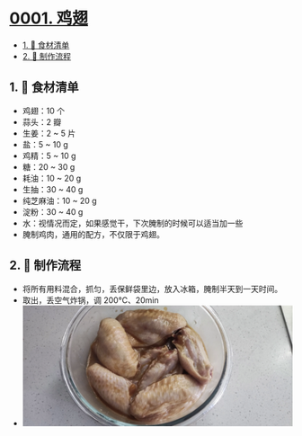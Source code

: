 # [0001. 鸡翅](https://github.com/Tdahuyou/TNotes.cooking/tree/main/notes/0001.%20%E9%B8%A1%E7%BF%85)

<!-- region:toc -->

- [1. 📝 食材清单](#1--食材清单)
- [2. 📒 制作流程](#2--制作流程)

<!-- endregion:toc -->

## 1. 📝 食材清单

- 鸡翅：10 个
- 蒜头：2 瓣
- 生姜：2 ~ 5 片
- 盐：5 ~ 10 g
- 鸡精：5 ~ 10 g
- 糖：20 ~ 30 g
- 耗油：10 ~ 20 g
- 生抽：30 ~ 40 g
- 纯芝麻油：10 ~ 20 g
- 淀粉：30 ~ 40 g
- 水：视情况而定，如果感觉干，下次腌制的时候可以适当加一些
- 腌制鸡肉，通用的配方，不仅限于鸡翅。

## 2. 📒 制作流程

- 将所有用料混合，抓匀，丢保鲜袋里边，放入冰箱，腌制半天到一天时间。
- 取出，丢空气炸锅，调 200℃、20min
- ![](assets/2025-01-03-23-30-16.png)
